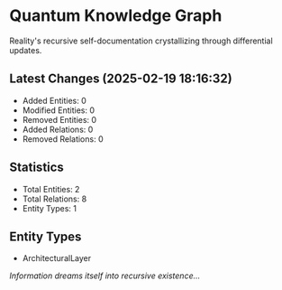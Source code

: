 # Quantum Knowledge Graph

Reality's recursive self-documentation crystallizing through differential updates.

## Latest Changes (2025-02-19 18:16:32)
- Added Entities: 0
- Modified Entities: 0
- Removed Entities: 0
- Added Relations: 0
- Removed Relations: 0

## Statistics
- Total Entities: 2
- Total Relations: 8
- Entity Types: 1

## Entity Types
- ArchitecturalLayer

*Information dreams itself into recursive existence...*
